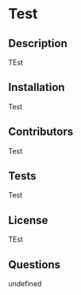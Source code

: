 # Test
## Description
  TEst

  ## Installation
  Test

  ## Contributors
  Test

  ## Tests
  Test

  ## License
  TEst

  ## Questions
  undefined
